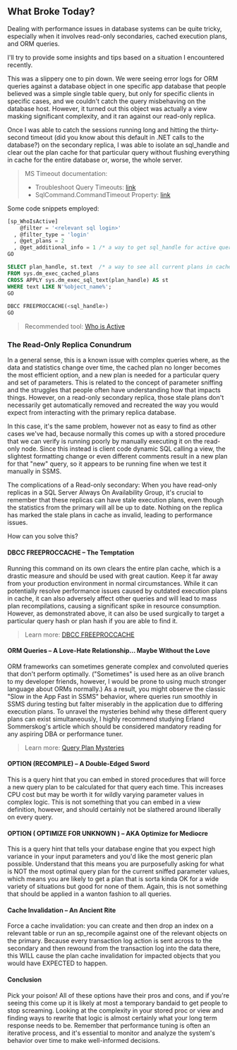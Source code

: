 ## What Broke Today?

Dealing with performance issues in database systems can be quite tricky, especially when it involves read-only secondaries, cached execution plans, and ORM queries.

I'll try to provide some insights and tips based on a situation I encountered recently.

This was a slippery one to pin down. We were seeing error logs for ORM queries against a database object in one specific app database that people believed was a simple single table query, but only for specific clients in specific cases, and we couldn't catch the query misbehaving on the database host. However, it turned out this object was actually a view masking significant complexity, and it ran against our read-only replica.

Once I was able to catch the sessions running long and hitting the thirty-second timeout (did you know about this default in .NET calls to the database?) on the secondary replica, I was able to isolate an sql_handle and clear out the plan cache for that particular query without flushing everything in cache for the entire database or, worse, the whole server.

> MS Timeout documentation:
> - Troubleshoot Query Timeouts: [link](https://learn.microsoft.com/en-us/troubleshoot/sql/database-engine/performance/troubleshoot-query-timeouts)
> - SqlCommand.CommandTimeout Property: [link](https://learn.microsoft.com/en-us/dotnet/api/system.data.sqlclient.sqlcommand.commandtimeout?view=dotnet-plat-ext-7.0)

Some code snippets employed:

```sql
[sp_WhoIsActive]
    @filter = '<relevant sql login>'
  , @filter_type = 'login' 
  , @get_plans = 2 
  , @get_additional_info = 1 /* a way to get sql_handle for active queries */
GO

SELECT plan_handle, st.text  /* a way to see all current plans in cache and retrieve plan handles */
FROM sys.dm_exec_cached_plans
CROSS APPLY sys.dm_exec_sql_text(plan_handle) AS st
WHERE text LIKE N'%object_name%';
GO
  
DBCC FREEPROCCACHE(<sql_handle>)
GO
```

> Recommended tool: [Who is Active](http://whoisactive.com/)

### The Read-Only Replica Conundrum

In a general sense, this is a known issue with complex queries where, as the data and statistics change over time, the cached plan no longer becomes the most efficient option, and a new plan is needed for a particular query and set of parameters. This is related to the concept of parameter sniffing and the struggles that people often have understanding how that impacts things. However, on a read-only secondary replica, those stale plans don't necessarily get automatically removed and recreated the way you would expect from interacting with the primary replica database.

In this case, it's the same problem, however not as easy to find as other cases we've had, because normally this comes up with a stored procedure that we can verify is running poorly by manually executing it on the read-only node. Since this instead is client code dynamic SQL calling a view, the slightest formatting change or even different comments result in a new plan for that "new" query, so it appears to be running fine when we test it manually in SSMS.

The complications of a Read-only secondary: When you have read-only replicas in a SQL Server Always On Availability Group, it's crucial to remember that these replicas can have stale execution plans, even though the statistics from the primary will all be up to date. Nothing on the replica has marked the stale plans in cache as invalid, leading to performance issues.

How can you solve this?

#### DBCC FREEPROCCACHE – The Temptation

Running this command on its own clears the entire plan cache, which is a drastic measure and should be used with great caution. Keep it far away from your production environment in normal circumstances. While it can potentially resolve performance issues caused by outdated execution plans in cache, it can also adversely affect other queries and will lead to mass plan recompilations, causing a significant spike in resource consumption. However, as demonstrated above, it can also be used surgically to target a particular query hash or plan hash if you are able to find it.

> Learn more: [DBCC FREEPROCCACHE](https://learn.microsoft.com/en-us/sql/t-sql/database-console-commands/dbcc-freeproccache-transact-sql?view=sql-server-ver16)

#### ORM Queries – A Love-Hate Relationship... Maybe Without the Love

ORM frameworks can sometimes generate complex and convoluted queries that don't perform optimally. ("Sometimes" is used here as an olive branch to my developer friends, however, I would be prone to using much stronger language about ORMs normally.) As a result, you might observe the classic "Slow in the App Fast in SSMS" behavior, where queries run smoothly in SSMS during testing but falter miserably in the application due to differing execution plans. To unravel the mysteries behind why these different query plans can exist simultaneously, I highly recommend studying Erland Sommerskog's article which should be considered mandatory reading for any aspiring DBA or performance tuner.

> Learn more: [Query Plan Mysteries](https://sommarskog.se/query-plan-mysteries.html)

#### OPTION (RECOMPILE) – A Double-Edged Sword

This is a query hint that you can embed in stored procedures that will force a new query plan to be calculated for that query each time. This increases CPU cost but may be worth it for wildly varying parameter values in complex logic. This is not something that you can embed in a view definition, however, and should certainly not be slathered around liberally on every query.

####  OPTION ( OPTIMIZE FOR UNKNOWN ) – AKA Optimize for Mediocre

This is a query hint that tells your database engine that you expect high variance in your input parameters and you'd like the most generic plan possible. Understand that this means you are purposefully asking for what is NOT the most optimal query plan for the current sniffed parameter values, which means you are likely to get a plan that is sorta kinda OK for a wide variety of situations but good for none of them. Again, this is not something that should be applied in a wanton fashion to all queries.

#### Cache Invalidation – An Ancient Rite

Force a cache invalidation: you can create and then drop an index on a relevant table or run an sp_recompile against one of the relevant objects on the primary. Because every transaction log action is sent across to the secondary and then rewound from the transaction log into the data there, this WILL cause the plan cache invalidation for impacted objects that you would have EXPECTED to happen.

#### Conclusion

Pick your poison! All of these options have their pros and cons, and if you're seeing this come up it is likely at most a temporary bandaid to get people to stop screaming. Looking at the complexity in your stored proc or view and finding ways to rewrite that logic is almost certainly what your long term response needs to be. Remember that performance tuning is often an iterative process, and it's essential to monitor and analyze the system's behavior over time to make well-informed decisions.